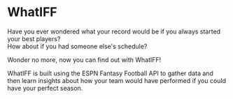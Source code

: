 # WhatIFF

Have you ever wondered what your record would be if you always started your best players? \
How about if you had someone else's schedule?

Wonder no more, now you can find out with WhatIFF!

WhatIFF is built using the ESPN Fantasy Football API to gather data and then learn insights about how your team would have performed if you could have your perfect season.
